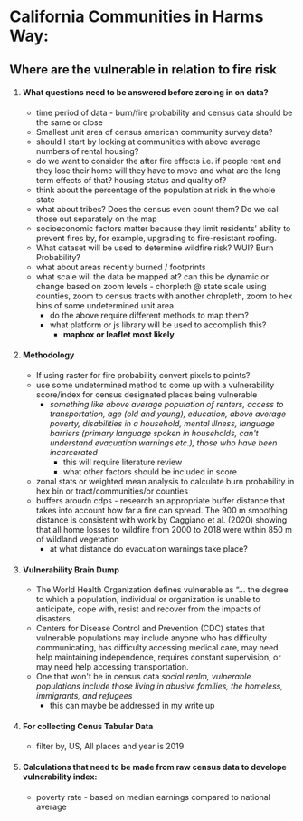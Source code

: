 # California Communities in Harms Way:
## **Where are the vulnerable in relation to fire risk**  

1. #### What questions need to be answered before zeroing in on data?
    - time period of data - burn/fire probability and census data should be the same or close
    - Smallest unit area of census american community survey data?
    - should I start by looking at communities with above average numbers of rental housing?
    - do we want to consider the after fire effects i.e. if people rent and they lose their home will they have to move and what are the long term effects of that? housing status and quality of?
    - think about the percentage of the population at risk in the whole state
    - what about tribes? Does the census even count them? Do we call those out separately on the map
    - socioeconomic factors matter because they limit residents’ ability to prevent fires by, for example, upgrading to fire-resistant roofing.
    - What dataset will be used to determine wildfire risk? WUI? Burn Probability?
    - what about areas recently burned / footprints
    - what scale will the data be mapped at? can this be dynamic or change based on zoom levels - chorpleth @ state scale using counties, zoom to census tracts with another chropleth, zoom to  hex bins of some undetermined unit area
        - do the above require different methods to map them?
        - what platform or js library will be used to accomplish this?
            - **mapbox or leaflet most likely**
2. #### Methodology
     - If using raster for fire probability convert pixels to points?
     - use some undetermined method to come up with a vulnerability score/index for census designated places being vulnerable
        - *something like above average population of renters, access to transportation, age \(old and young\), education, above average poverty, disabilities in a household, mental illness, language barriers \(primary language spoken in households, can't understand evacuation warnings etc.\), those who have been incarcerated*
            - this will require literature review  
            - what other factors should be included in score 
    - zonal stats or weighted mean analysis to calculate burn probability in hex bin or tract/communities/or counties 
    - buffers aroudn cdps - research an appropriate buffer distance that takes into account how far a fire can spread. The 900 m smoothing distance is consistent with work by Caggiano et al. \(2020\) showing that all home losses to wildfire from 2000 to 2018 were within 850 m of wildland vegetation
        -  at what distance do evacuation warnings take place?

2. #### Vulnerability Brain Dump
      - The World Health Organization defines vulnerable as “… the degree to which a population, individual or organization is unable to anticipate, cope with, resist and recover from the impacts of disasters.
      -  Centers for Disease Control and Prevention (CDC) states that vulnerable populations may include anyone who has difficulty communicating, has difficulty accessing medical care, may need help maintaining independence, requires constant supervision, or may need help accessing transportation.
      - One that won't be in census data *social realm, vulnerable populations include those living in abusive families, the homeless, immigrants, and refugees*
        - this can maybe be addressed in my write up
3. #### For collecting Cenus Tabular Data
      - filter by, US, All places and year is 2019
4. #### Calculations that need to be made from raw census data to develope vulnerability index: 
      - poverty rate  - based on median earnings compared to national average
      



